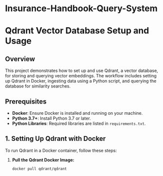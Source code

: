 # Insurance-Handbook-Query-System

# Qdrant Vector Database Setup and Usage

## Overview

This project demonstrates how to set up and use Qdrant, a vector database, for storing and querying vector embeddings. The workflow includes setting up Qdrant in Docker, ingesting data using a Python script, and querying the database for similarity searches.

## Prerequisites

- **Docker**: Ensure Docker is installed and running on your machine.
- **Python 3.7+**: Install Python 3.7 or later.
- **Python Libraries**: Required libraries are listed in `requirements.txt`.

## 1. Setting Up Qdrant with Docker

To run Qdrant in a Docker container, follow these steps:

1. **Pull the Qdrant Docker Image:**

   ```bash
   docker pull qdrant/qdrant



